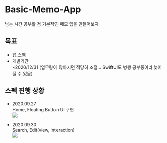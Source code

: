 # Basic-Memo-App  
남는 시간 공부할 겸 기본적인 메모 앱을 만들어보자

## 목표  

- [앱 스펙](https://github.com/Sungmin-Joo/Basic-Memo-App/issues)
- 개발기간  
~2020/12/31 (업무량이 많아지면 적당히 조절... SwiftUI도 병행 공부중이라 늦어질 수 있음)

## 스펙 진행 상황  
- 2020.09.27  
    Home, Floating Button UI 구현   
    <img src="https://user-images.githubusercontent.com/46941349/94368068-39c7b200-011d-11eb-9c95-a96475b8584c.gif">   
    
- 2020.09.30   
    Search, Edit(view, interaction)  
    <img src="https://user-images.githubusercontent.com/46941349/94694448-d1244380-036f-11eb-8ee2-b295c248f2d0.gif">
